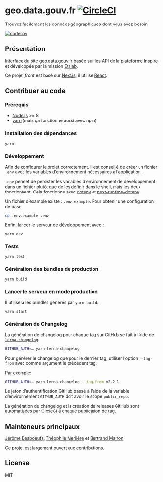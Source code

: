 # geo.data.gouv.fr [![CircleCI](https://circleci.com/gh/etalab/geo.data.gouv.fr/tree/master.svg?style=svg)](https://circleci.com/gh/etalab/geo.data.gouv.fr/tree/master)

Trouvez facilement les données géographiques dont vous avez besoin

[![codecov](https://codecov.io/gh/etalab/geo.data.gouv.fr/branch/master/graph/badge.svg)](https://codecov.io/gh/etalab/geo.data.gouv.fr)

## Présentation

Interface du site [geo.data.gouv.fr](https://geo.data.gouv.fr) basée sur les API de la [plateforme Inspire](https://github.com/inspireteam) et développée par la mission [Etalab](https://github.com/etalab).

Ce projet _front_ est basé sur [Next.js](https://github.com/zeit/next.js), il utilise [React](https://reactjs.org).

## Contribuer au code

### Prérequis

* [Node.js](https://nodejs.org/en/) >= 8
* [yarn](https://yarnpkg.com) (mais ça fonctionne aussi avec npm)

### Installation des dépendances

```bash
yarn
```

### Développement

Afin de configurer le projet correctement, il est conseillé de créer un fichier `.env` avec les variables d’environnement nécessaires à l’application.

`.env` permet de persister les variables d’environnement de développement dans un fichier plutôt que de les définir dans le shell, mais les deux fonctionnent. Cela fonctionne avec [dotenv](https://github.com/motdotla/dotenv) et [next-runtime-dotenv](https://github.com/tusbar/next-runtime-dotenv).

Un fichier d’example existe : `.env.example`. Pour obtenir une configuration de base :

```bash
cp .env.example .env
```

Enfin, lancer le serveur de développement avec :

```bash
yarn dev
```

### Tests

```bash
yarn test
```

### Génération des bundles de production

```bash
yarn build
```

### Lancer le serveur en mode production

Il utilisera les bundles générés par `yarn build`.

```bash
yarn start
```

### Génération de Changelog

La génération de changelog pour chaque tag sur GitHub se fait à l’aide de [`lerna-changelog`](https://github.com/lerna/lerna-changelog).

```bash
GITHUB_AUTH=… yarn lerna-changelog
```

Pour générer le changelog que pour le dernier tag, utiliser l’option `--tag-from` avec comme argument le précédent tag.

Par exemple:

```bash
GITHUB_AUTH=… yarn lerna-changelog --tag-from v2.2.1
````

Le jeton d’authentification GitHub passé à l’aide de la variable d’environnement `GITHUB_AUTH` doit avoir le scope `public_repo`.

La génération du changelog et la création de releases GitHub sont automatisées par CircleCI à chaque publication de tag.


## Mainteneurs principaux

[Jérôme Desboeufs](https://github.com/jdesboeufs), [Théophile Merlière](https://github.com/tmerlier) et [Bertrand Marron](https://github.com/tusbar)

Ce projet est largement ouvert aux contributions.

## License

MIT

